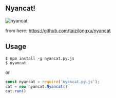 ## Nyancat!

![nyancat](nyancat.gif)

from here: https://github.com/taizilongxu/nyancat

## Usage

```
$ npm install -g nyancat.py.js
$ nyancat
```

or

```js
const nyancat = require('nyancat.py.js');
cat = new nyancat.Nyancat()
cat.run()
```
